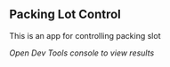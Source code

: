 ## Packing Lot Control
This is an app for controlling packing slot

*Open Dev Tools console to view results*
